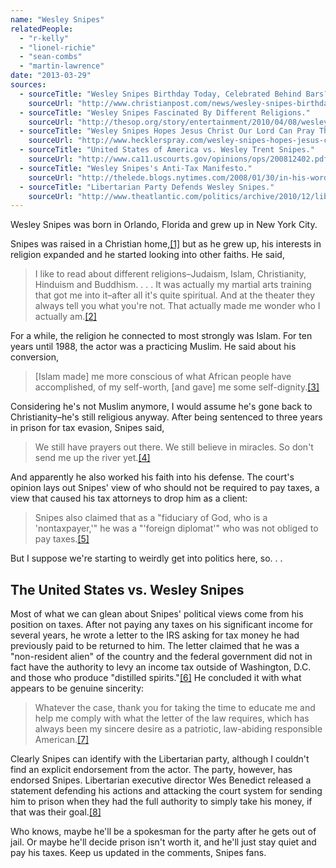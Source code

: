 ```yaml
---
name: "Wesley Snipes"
relatedPeople:
  - "r-kelly"
  - "lionel-richie"
  - "sean-combs"
  - "martin-lawrence"
date: "2013-03-29"
sources:
  - sourceTitle: "Wesley Snipes Birthday Today, Celebrated Behind Bars?"
    sourceUrl: "http://www.christianpost.com/news/wesley-snipes-birthday-today-celebrated-behind-bars-79203/"
  - sourceTitle: "Wesley Snipes Fascinated By Different Religions."
    sourceUrl: "http://thesop.org/story/entertainment/2010/04/08/wesley-snipes-fascinated-by-different-religions.php"
  - sourceTitle: "Wesley Snipes Hopes Jesus Christ Our Lord Can Pray The Handcuffs Off His Wrists."
    sourceUrl: "http://www.hecklerspray.com/wesley-snipes-hopes-jesus-christ-our-lord-can-pray-the-handcuffs-off-his-wrists/201053956.php"
  - sourceTitle: "United States of America vs. Wesley Trent Snipes."
    sourceUrl: "http://www.ca11.uscourts.gov/opinions/ops/200812402.pdf"
  - sourceTitle: "Wesley Snipes's Anti-Tax Manifesto."
    sourceUrl: "http://thelede.blogs.nytimes.com/2008/01/30/in-his-words-wesley-snipes-on-not-paying-taxes/"
  - sourceTitle: "Libertarian Party Defends Wesley Snipes."
    sourceUrl: "http://www.theatlantic.com/politics/archive/2010/12/libertarian-party-defends-wesley-snipes/67464/"
---
```


Wesley Snipes was born in Orlando, Florida and grew up in New York City.

Snipes was raised in a Christian home,<a class="source-citation" href="#http://www.christianpost.com/news/wesley-snipes-birthday-today-celebrated-behind-bars-79203/" title="Wesley Snipes Birthday Today, Celebrated Behind Bars?">[1]</a> but as he grew up, his interests in religion expanded and he started looking into other faiths. He said,

>I like to read about different religions–Judaism, Islam, Christianity, Hinduism and Buddhism. . . . It was actually my martial arts training that got me into it–after all it's quite spiritual. And at the theater they always tell you what you're not. That actually made me wonder who I actually am.<a class="source-citation" href="#http://thesop.org/story/entertainment/2010/04/08/wesley-snipes-fascinated-by-different-religions.php" title="Wesley Snipes Fascinated By Different Religions.">[2]</a>

For a while, the religion he connected to most strongly was Islam. For ten years until 1988, the actor was a practicing Muslim. He said about his conversion,

>[Islam made] me more conscious of what African people have accomplished, of my self-worth, [and gave] me some self-dignity.<a class="source-citation" href="#http://www.christianpost.com/news/wesley-snipes-birthday-today-celebrated-behind-bars-79203/" title="Wesley Snipes Birthday Today, Celebrated Behind Bars?">[3]</a>

Considering he's not Muslim anymore, I would assume he's gone back to Christianity–he's still religious anyway. After being sentenced to three years in prison for tax evasion, Snipes said,

>We still have prayers out there. We still believe in miracles. So don't send me up the river yet.<a class="source-citation" href="#http://www.hecklerspray.com/wesley-snipes-hopes-jesus-christ-our-lord-can-pray-the-handcuffs-off-his-wrists/201053956.php" title="Wesley Snipes Hopes Jesus Christ Our Lord Can Pray The Handcuffs Off His Wrists.">[4]</a>

And apparently he also worked his faith into his defense. The court's opinion lays out Snipes' view of who should not be required to pay taxes, a view that caused his tax attorneys to drop him as a client:

>Snipes also claimed that as a "fiduciary of God, who is a 'nontaxpayer,'" he was a "'foreign diplomat'" who was not obliged to pay taxes.<a class="source-citation" href="#http://www.ca11.uscourts.gov/opinions/ops/200812402.pdf" title="United States of America vs. Wesley Trent Snipes.">[5]</a>

But I suppose we're starting to weirdly get into politics here, so. . .


## The United States vs. Wesley Snipes

Most of what we can glean about Snipes' political views come from his position on taxes. After not paying any taxes on his significant income for several years, he wrote a letter to the IRS asking for tax money he had previously paid to be returned to him. The letter claimed that he was a "non-resident alien" of the country and the federal government did not in fact have the authority to levy an income tax outside of Washington, D.C. and those who produce "distilled spirits."<a class="source-citation" href="#http://www.ca11.uscourts.gov/opinions/ops/200812402.pdf" title="United States of America vs. Wesley Trent Snipes.">[6]</a> He concluded it with what appears to be genuine sincerity:

>Whatever the case, thank you for taking the time to educate me and help me comply with what the letter of the law requires, which has always been my sincere desire as a patriotic, law-abiding responsible American.<a class="source-citation" href="#http://thelede.blogs.nytimes.com/2008/01/30/in-his-words-wesley-snipes-on-not-paying-taxes/" title="Wesley Snipes&apos;s Anti-Tax Manifesto.">[7]</a>

Clearly Snipes can identify with the Libertarian party, although I couldn't find an explicit endorsement from the actor. The party, however, has endorsed Snipes. Libertarian executive director Wes Benedict released a statement defending his actions and attacking the court system for sending him to prison when they had the full authority to simply take his money, if that was their goal.<a class="source-citation" href="#http://www.theatlantic.com/politics/archive/2010/12/libertarian-party-defends-wesley-snipes/67464/" title="Libertarian Party Defends Wesley Snipes.">[8]</a>

Who knows, maybe he'll be a spokesman for the party after he gets out of jail. Or maybe he'll decide prison isn't worth it, and he'll just stay quiet and pay his taxes. Keep us updated in the comments, Snipes fans.